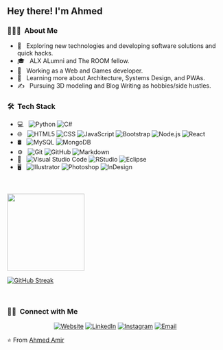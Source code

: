 <h2> Hey there! I'm Ahmed</h2>

<h3> 👨🏻‍💻 &nbsp;About Me </h3>

- 🤔 &nbsp; Exploring new technologies and developing software solutions and quick hacks.
- 🎓 &nbsp; ALX ALumni and The ROOM fellow.
- 💼 &nbsp; Working as a Web and Games developer.
- 🌱 &nbsp; Learning more about Architecture, Systems Design, and PWAs.
- ✍️ &nbsp; Pursuing 3D modeling and Blog Writing as hobbies/side hustles.

<h3> 🛠 &nbsp;Tech Stack</h3>

- 💻 &nbsp;
  ![Python](https://img.shields.io/badge/-Python-333333?style=flat&logo=python)
  ![C#](https://img.shields.io/badge/-C%23-333333)
- 🌐 &nbsp;
  ![HTML5](https://img.shields.io/badge/-HTML5-333333?style=flat&logo=HTML5)
  ![CSS](https://img.shields.io/badge/-CSS-333333?style=flat&logo=CSS3&logoColor=1572B6)
  ![JavaScript](https://img.shields.io/badge/-JavaScript-333333?style=flat&logo=javascript)
  ![Bootstrap](https://img.shields.io/badge/-Bootstrap-333333?style=flat&logo=bootstrap&logoColor=563D7C)
  ![Node.js](https://img.shields.io/badge/-Node.js-333333?style=flat&logo=node.js)
  ![React](https://img.shields.io/badge/-React-333333?style=flat&logo=react)
- 🛢 &nbsp;
  ![MySQL](https://img.shields.io/badge/-MySQL-333333?style=flat&logo=mysql)
  ![MongoDB](https://img.shields.io/badge/-MongoDB-333333?style=flat&logo=mongodb)
- ⚙️ &nbsp;
  ![Git](https://img.shields.io/badge/-Git-333333?style=flat&logo=git)
  ![GitHub](https://img.shields.io/badge/-GitHub-333333?style=flat&logo=github)
  ![Markdown](https://img.shields.io/badge/-Markdown-333333?style=flat&logo=markdown)
- 🔧 &nbsp;
  ![Visual Studio Code](https://img.shields.io/badge/-Visual%20Studio%20Code-333333?style=flat&logo=visual-studio-code&logoColor=007ACC)
  ![RStudio](https://img.shields.io/badge/-RStudio-333333?style=flat&logo=rstudio)
  ![Eclipse](https://img.shields.io/badge/-Eclipse-333333?style=flat&logo=eclipse-ide&logoColor=2C2255)
- 🖥 &nbsp;
  ![Illustrator](https://img.shields.io/badge/-Illustrator-333333?style=flat&logo=adobe-illustrator)
  ![Photoshop](https://img.shields.io/badge/-Photoshop-333333?style=flat&logo=adobe-photoshop)
  ![InDesign](https://img.shields.io/badge/-InDesign-333333?style=flat&logo=adobe-indesign)

<br/>

<a href="https://github.com/ahmedamirabbas">
  <!--<img height="180em" src="https://github-readme-stats.vercel.app/api?username=ahmedamirabbas&theme=buefy&show_icons=true" />-->

<br/>
  
  <img height="180em" src="https://github-readme-stats.vercel.app/api/top-langs/?username=ahmedamirabbas&theme=dark&layout=compact" />
</a>

<br/>

<a href="https://git.io/streak-stats"><img src="https://github-readme-streak-stats.herokuapp.com?user=ahmedamirabbas&theme=dark" alt="GitHub Streak" /></a>

<br/>

<h3> 🤝🏻 &nbsp;Connect with Me </h3>

<p align="center">
<a href="https://www.ahmedamir.dev/"><img alt="Website" src="https://img.shields.io/badge/Website-www.ahmedamir.dev-blue?style=flat-square&logo=google-chrome"></a>
<a href="https://www.linkedin.com/in/ahmedamirabbas/"><img alt="LinkedIn" src="https://img.shields.io/badge/LinkedIn-ahmedamirabbas%20Ahmed%20Amir-blue?style=flat-square&logo=linkedin"></a>
<a href="https://www.instagram.com/ahmedamirdev/"><img alt="Instagram" src="https://img.shields.io/badge/Instagram-ahmedamirdev__-blue?style=flat-square&logo=instagram"></a>
<a href="mailto:contact@ahmedamir.dev"><img alt="Email" src="https://img.shields.io/badge/Email-contact@ahmedamir.dev-blue?style=flat-square&logo=gmail"></a>
</p>

⭐️ From [Ahmed Amir](https://github.com/ahmedamirabbas)
